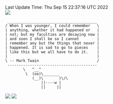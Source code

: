 Last Update Time: 
Thu Sep 15 22:37:16 UTC 2022
<br>![](https://img.shields.io/badge/%E5%A4%A7%E5%AE%B6-%E5%AE%89%E5%AE%89-green)<br>
```
 ________________________________________
/ When I was younger, I could remember   \
| anything, whether it had happened or   |
| not; but my faculties are decaying now |
| and soon I shall be so I cannot        |
| remember any but the things that never |
| happened. It is sad to go to pieces    |
| like this but we all have to do it.    |
|                                        |
\ -- Mark Twain                          /
 ----------------------------------------
        \   ^__^
         \  (oo)\_______
            (__)\       )\/\
                ||----w |
                ||     ||
```
![](https://github-readme-stats.vercel.app/api?username=chenlitw)
![](https://github-readme-stats.vercel.app/api/top-langs/?username=chenlitw)
